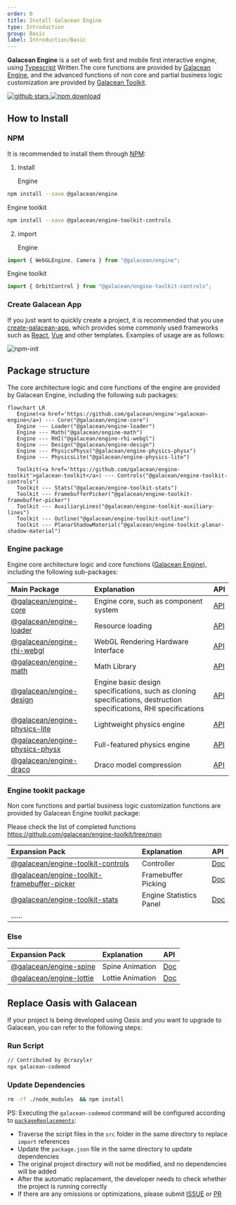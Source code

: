 ```yaml
---
order: 0
title: Install Galacean Engine
type: Introduction
group: Basic
label: Introduction/Basic
---
```


**Galacean Engine** is a set of web first and mobile first interactive engine, using [Typescript](https://www.typescriptlang.org/) Written.The core functions are provided by [Galacean Engine](https://www.npmjs.com/package/@galacean/engine), and the advanced functions of non core and partial business logic customization are provided by [Galacean Toolkit](https://github.com/galacean/engine-toolkit).

<a href="https://github.com/ant-galaxy/oasis-engine/stargazers" target='_blank'>
   <img src="https://img.shields.io/github/stars/ant-galaxy/oasis-engine?style=social" alt="github stars" />
</a>
<a href="https://www.npmjs.com/package/oasis-engine" target='_blank'>
   <img src="https://img.shields.io/npm/dm/oasis-engine.svg" alt="npm download" />
</a>

## How to Install

### NPM

 It is recommended to install them through [NPM](https://docs.npmjs.com/):

1. Install 

   Engine

```bash
npm install --save @galacean/engine
```

Engine toolkit

```bash
npm install --save @galacean/engine-toolkit-controls
```



2. import 

   Engine

```typescript
import { WebGLEngine, Camera } from "@galacean/engine";
```

Engine toolkit

```typescript
import { OrbitControl } from "@galacean/engine-toolkit-controls";

```



### Create Galacean App

If you just want to quickly create a project, it is recommended that you use [create-galacean-app](https://github.com/galacean/create-galacean-app), which provides some commonly used frameworks such as [ React](https://reactjs.org/), [Vue](https://vuejs.org/) and other templates. Examples of usage are as follows:

![npm-init](https://mdn.alipayobjects.com/huamei_jvf0dp/afts/img/A*qjIXR6Epk-AAAAAAAAAAAAAADleLAQ/original)


## Package structure

The core architecture logic and core functions of the engine are provided by Galacean Engine, including the following sub packages:

```mermaid
flowchart LR
   Engine(<a href='https://github.com/galacean/engine'>galacean-engine</a>) --- Core("@galacean/engine-core")
   Engine --- Loader("@galacean/engine-loader")
   Engine --- Math("@galacean/engine-math")
   Engine --- RHI("@galacean/engine-rhi-webgl")
   Engine --- Design("@galacean/engine-design")
   Engine --- PhysicsPhysx("@galacean/engine-physics-physx")
   Engine --- PhysicsLite("@galacean/engine-physics-lite")

   Toolkit(<a href='https://github.com/galacean/engine-toolkit'>galacean-toolkit</a>) --- Controls("@galacean/engine-toolkit-controls")
   Toolkit --- Stats("@galacean/engine-toolkit-stats")
   Toolkit --- FramebufferPicker("@galacean/engine-toolkit-framebuffer-picker")
   Toolkit --- AuxiliaryLines("@galacean/engine-toolkit-auxiliary-lines")
   Toolkit --- Outline("@galacean/engine-toolkit-outline")
   Toolkit --- PlanarShadowMaterial("@galacean/engine-toolkit-planar-shadow-material")
```

### Engine package
Engine core architecture logic and core functions ([Galacean Engine](https://www.npmjs.com/package/@galacean/engine)), including the following sub-packages:

|Main Package|Explanation|API|
|:--|:--|--|
|[@galacean/engine-core](https://www.npmjs.com/package/@galacean/engine-core)| Engine core, such as component system |[API](${api}core/index)|
|[@galacean/engine-loader](https://www.npmjs.com/package/@galacean/engine-loader)| Resource loading |[API](${api}loader/index)|
|[@galacean/engine-rhi-webgl](https://www.npmjs.com/package/@galacean/engine-rhi-webgl)| WebGL Rendering Hardware Interface|[API](${api}rhi-webgl/index)|
|[@galacean/engine-math](https://www.npmjs.com/package/@galacean/engine-math)| Math Library |[API](${api}math/index)|
|[@galacean/engine-design](https://www.npmjs.com/package/@galacean/engine-design)| Engine basic design specifications, such as cloning specifications, destruction specifications, RHI specifications|[API](${api}design/index)|
|[@galacean/engine-physics-lite](https://www.npmjs.com/package/@galacean/engine-physics-lite)| Lightweight physics engine |[API](${api}physics-lite/index)|
|[@galacean/engine-physics-physx](https://www.npmjs.com/package/@galacean/engine-physics-physx)| Full-featured physics engine |[API](${api}physics-physx/index)|
|[@galacean/engine-draco](https://www.npmjs.com/package/@galacean/engine-draco)| Draco model compression |[API](${api}draco/index)|



### Engine tookit package

Non core functions and partial business logic customization functions are provided by Galacean Engine toolkit package:

Please check the list of completed functions https://github.com/galacean/engine-toolkit/tree/main

|Expansion Pack|Explanation|API|
|:--|:--|:--|
|[@galacean/engine-toolkit-controls](https://www.npmjs.com/package/@galacean/engine-toolkit-controls)| Controller |[Doc](${docs}controls)|
|[@galacean/engine-toolkit-framebuffer-picker](https://www.npmjs.com/package/@galacean/engine-toolkit-framebuffer-picker)| Framebuffer Picking|[Doc](${docs}framebuffer-picker)|
|[@galacean/engine-toolkit-stats](https://www.npmjs.com/package/@galacean/engine-toolkit-stats)| Engine Statistics Panel |[Doc](${docs}stats)|
|......|  ||



### Else

| Expansion Pack                                               | Explanation      | API                  |
| :----------------------------------------------------------- | :--------------- | :------------------- |
| [@galacean/engine-spine](https://www.npmjs.com/package/@galacean/engine-spine) | Spine Animation  | [Doc](${docs}spine)  |
| [@galacean/engine-lottie](https://www.npmjs.com/package/@galacean/engine-lottie) | Lottie Animation | [Doc](${docs}lottie) |

## Replace Oasis with Galacean

If your project is being developed using Oasis and you want to upgrade to Galacean, you can refer to the following steps:

### Run Script

```bash
// Contributed by @crazylxr
npx galacean-codemod
```

### Update Dependencies

```bash
rm -rf ./node_modules  && npm install
```

PS: Executing the `galacean-codemod` command will be configured according to [`packageReplacements`](https://github.com/crazylxr/galacean-codemod/blob/main/src/packageReplacements.json):
- Traverse the script files in the `src` folder in the same directory to replace `import` references
- Update the `package.json` file in the same directory to update dependencies
- The original project directory will not be modified, and no dependencies will be added
- After the automatic replacement, the developer needs to check whether the project is running correctly
- If there are any omissions or optimizations, please submit [ISSUE](https://github.com/crazylxr/galacean-codemod/issues) or [PR](https://github.com/crazylxr/galacean-codemod/pulls)